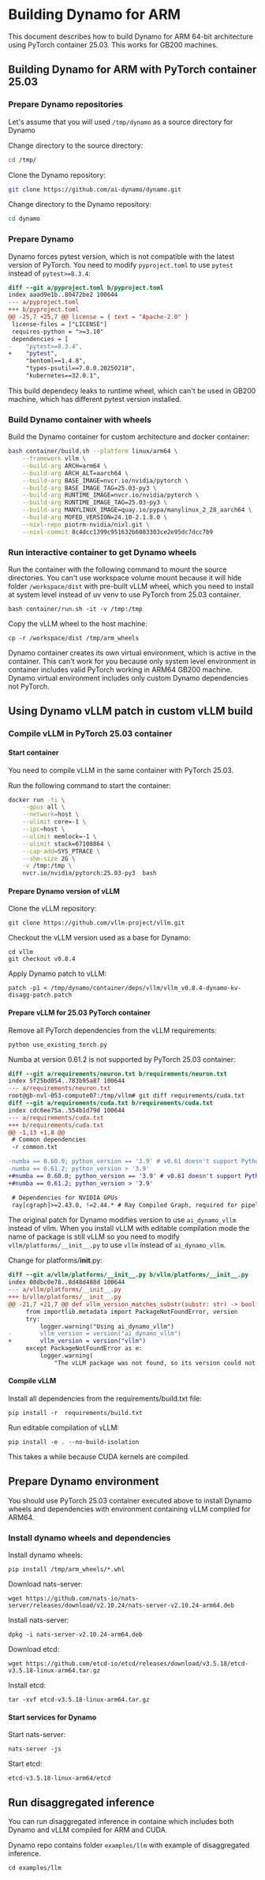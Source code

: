 # Building Dynamo for ARM

This document describes how to build Dynamo for ARM 64-bit architecture using PyTorch container 25.03. This works for GB200 machines.

## Building Dynamo for ARM with PyTorch container 25.03

### Prepare Dynamo repositories

Let's assume that you will used ``/tmp/dynamo`` as a source directory for Dynamo


Change directory to the source directory:

```bash
cd /tmp/
```

Clone the Dynamo repository:

```bash
git clone https://github.com/ai-dynamo/dynamo.git
```

Change directory to the Dynamo repository:

```bash
cd dynamo
```

### Prepare Dynamo

Dynamo forces pytest version, which is not compatible with the latest version of PyTorch. You need to modify ``pyproject.toml`` to use ``pytest`` instead of ``pytest>=8.3.4``:

```diff
diff --git a/pyproject.toml b/pyproject.toml
index aaad9e1b..80472be2 100644
--- a/pyproject.toml
+++ b/pyproject.toml
@@ -25,7 +25,7 @@ license = { text = "Apache-2.0" }
 license-files = ["LICENSE"]
 requires-python = ">=3.10"
 dependencies = [
-    "pytest>=8.3.4",
+    "pytest",
     "bentoml==1.4.8",
     "types-psutil==7.0.0.20250218",
     "kubernetes==32.0.1",
```

This build dependecy leaks to runtime wheel, which can't be used in GB200 machine, which has different pytest version installed.

### Build Dynamo container with wheels

Build the Dynamo container for custom architecture and docker container:

```bash
bash container/build.sh --platform linux/arm64 \
    --framework vllm \
    --build-arg ARCH=arm64 \
    --build-arg ARCH_ALT=aarch64 \
    --build-arg BASE_IMAGE=nvcr.io/nvidia/pytorch \
    --build-arg BASE_IMAGE_TAG=25.03-py3 \
    --build-arg RUNTIME_IMAGE=nvcr.io/nvidia/pytorch \
    --build-arg RUNTIME_IMAGE_TAG=25.03-py3 \
    --build-arg MANYLINUX_IMAGE=quay.io/pypa/manylinux_2_28_aarch64 \
    --build-arg MOFED_VERSION=24.10-2.1.8.0 \
    --nixl-repo piotrm-nvidia/nixl.git \
    --nixl-commit 8c4dcc1399c951632b6083303ce2e95dc7dcc7b9
```

### Run interactive container to get Dynamo wheels


Run the container with the following command to mount the source directories. You can't use workspace volume mount because it will hide folder ``/workspace/dist`` with pre-built vLLM wheel, which you need to install at system level instead of uv venv to use PyTorch from 25.03 container.

```
bash container/run.sh -it -v /tmp:/tmp
```

Copy the vLLM wheel to the host machine:

```
cp -r /workspace/dist /tmp/arm_wheels
```

Dynamo container creates its own virtual environment, which is active in the container. This can't work for you because only system level environment in container includes valid PyTorch working in ARM64 GB200 machine. Dynamo virtual environment includes only custom Dynamo dependencies not PyTorch.


## Using Dynamo vLLM patch in custom vLLM build

### Compile vLLM in PyTorch 25.03 container

#### Start container

You need to compile vLLM in the same container with PyTorch 25.03.

Run the following command to start the container:

```bash
docker run -ti \
    --gpus all \
    --network=host \
    --ulimit core=-1 \
    --ipc=host \
    --ulimit memlock=-1 \
    --ulimit stack=67108864 \
    --cap-add=SYS_PTRACE \
    --shm-size 2G \
    -v /tmp:/tmp \
    nvcr.io/nvidia/pytorch:25.03-py3  bash
```

#### Prepare Dynamo version of vLLM

Clone the vLLM repository:

```
git clone https://github.com/vllm-project/vllm.git
```

Checkout the vLLM version used as a base for Dynamo:

```
cd vllm
git checkout v0.8.4
```

Apply Dynamo patch to vLLM:

```
patch -p1 < /tmp/dynamo/container/deps/vllm/vllm_v0.8.4-dynamo-kv-disagg-patch.patch
```


#### Prepare vLLM for 25.03 PyTorch container


Remove all PyTorch dependencies from the vLLM requirements:

```
python use_existing_torch.py
```


Numba at version 0.61.2 is not supported by PyTorch 25.03 container:

```diff
diff --git a/requirements/neuron.txt b/requirements/neuron.txt
index 5f25bd054..783b95a87 100644
--- a/requirements/neuron.txt
root@gb-nvl-053-compute07:/tmp/vllm# git diff requirements/cuda.txt
diff --git a/requirements/cuda.txt b/requirements/cuda.txt
index cdc6ee75a..554b1d79d 100644
--- a/requirements/cuda.txt
+++ b/requirements/cuda.txt
@@ -1,13 +1,8 @@
 # Common dependencies
 -r common.txt

-numba == 0.60.0; python_version == '3.9' # v0.61 doesn't support Python 3.9. Required for N-gram speculative decoding
-numba == 0.61.2; python_version > '3.9'
+#numba == 0.60.0; python_version == '3.9' # v0.61 doesn't support Python 3.9. Required for N-gram speculative decoding
+#numba == 0.61.2; python_version > '3.9'

 # Dependencies for NVIDIA GPUs
 ray[cgraph]>=2.43.0, !=2.44.* # Ray Compiled Graph, required for pipeline parallelism in V1.
```

The original patch for Dynamo modifies version to use ``ai_dynamo_vllm`` instead of vllm. When you install vLLM with editable compilation mode the name of package is still vLLM so you need to modify ``vllm/platforms/__init__.py`` to use ``vllm`` instead of ``ai_dynamo_vllm``.

Change for platforms/__init__.py:

```diff
diff --git a/vllm/platforms/__init__.py b/vllm/platforms/__init__.py
index 08dbc0e78..8d48d488d 100644
--- a/vllm/platforms/__init__.py
+++ b/vllm/platforms/__init__.py
@@ -21,7 +21,7 @@ def vllm_version_matches_substr(substr: str) -> bool:
     from importlib.metadata import PackageNotFoundError, version
     try:
         logger.warning("Using ai_dynamo_vllm")
-        vllm_version = version("ai_dynamo_vllm")
+        vllm_version = version("vllm")
     except PackageNotFoundError as e:
         logger.warning(
             "The vLLM package was not found, so its version could not be "
```



#### Compile vLLM


Install all dependencies from the requirements/build.txt file:

```
pip install -r  requirements/build.txt
```

Run editable compilation of vLLM:

```
pip install -e . --no-build-isolation
```

This takes a while because CUDA kernels are compiled.




## Prepare Dynamo environment

You should use PyTorch 25.03 container executed above to install Dynamo wheels and dependencies with environment containing vLLM compiled for ARM64.

### Install dynamo wheels and dependencies

Install dynamo wheels:

```
pip install /tmp/arm_wheels/*.whl
```

Download nats-server:

```
wget https://github.com/nats-io/nats-server/releases/download/v2.10.24/nats-server-v2.10.24-arm64.deb
```

Install nats-server:

```
dpkg -i nats-server-v2.10.24-arm64.deb
```

Download etcd:

```
wget https://github.com/etcd-io/etcd/releases/download/v3.5.18/etcd-v3.5.18-linux-arm64.tar.gz
```

Install etcd:

```
tar -xvf etcd-v3.5.18-linux-arm64.tar.gz
```

#### Start services for Dynamo

Start nats-server:

```
nats-server -js
```

Start etcd:

```
etcd-v3.5.18-linux-arm64/etcd
```



## Run disaggregated inference

You can run disaggregated inference in containe which includes both Dynamo and vLLM compiled for ARM and CUDA.

Dynamo repo contains folder ``examples/llm`` with example of disaggregated inference.

```
cd examples/llm
```





